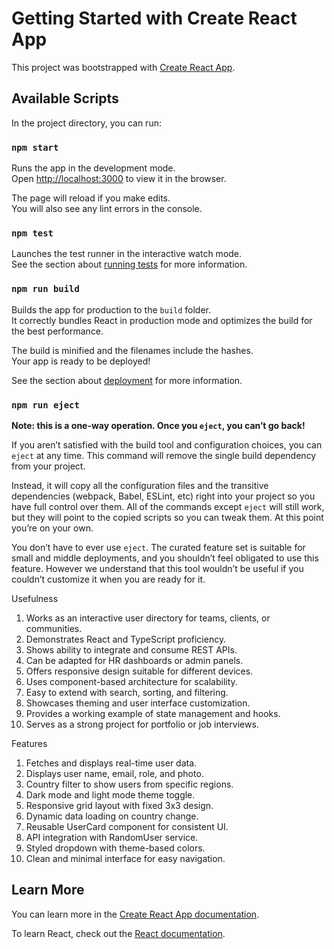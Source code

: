 # Getting Started with Create React App

This project was bootstrapped with [Create React App](https://github.com/facebook/create-react-app).

## Available Scripts

In the project directory, you can run:

### `npm start`

Runs the app in the development mode.\
Open [http://localhost:3000](http://localhost:3000) to view it in the browser.

The page will reload if you make edits.\
You will also see any lint errors in the console.

### `npm test`

Launches the test runner in the interactive watch mode.\
See the section about [running tests](https://facebook.github.io/create-react-app/docs/running-tests) for more information.

### `npm run build`

Builds the app for production to the `build` folder.\
It correctly bundles React in production mode and optimizes the build for the best performance.

The build is minified and the filenames include the hashes.\
Your app is ready to be deployed!

See the section about [deployment](https://facebook.github.io/create-react-app/docs/deployment) for more information.

### `npm run eject`

**Note: this is a one-way operation. Once you `eject`, you can’t go back!**

If you aren’t satisfied with the build tool and configuration choices, you can `eject` at any time. This command will remove the single build dependency from your project.

Instead, it will copy all the configuration files and the transitive dependencies (webpack, Babel, ESLint, etc) right into your project so you have full control over them. All of the commands except `eject` will still work, but they will point to the copied scripts so you can tweak them. At this point you’re on your own.

You don’t have to ever use `eject`. The curated feature set is suitable for small and middle deployments, and you shouldn’t feel obligated to use this feature. However we understand that this tool wouldn’t be useful if you couldn’t customize it when you are ready for it.


Usefulness

1. Works as an interactive user directory for teams, clients, or communities.
2. Demonstrates React and TypeScript proficiency.
3. Shows ability to integrate and consume REST APIs.
4. Can be adapted for HR dashboards or admin panels.
5. Offers responsive design suitable for different devices.
6. Uses component-based architecture for scalability.
7. Easy to extend with search, sorting, and filtering.
8. Showcases theming and user interface customization.
9. Provides a working example of state management and hooks.
10. Serves as a strong project for portfolio or job interviews.

Features

1. Fetches and displays real-time user data.
2. Displays user name, email, role, and photo.
3. Country filter to show users from specific regions.
4. Dark mode and light mode theme toggle.
5. Responsive grid layout with fixed 3x3 design.
6. Dynamic data loading on country change.
7. Reusable UserCard component for consistent UI.
8. API integration with RandomUser service.
9. Styled dropdown with theme-based colors.
10. Clean and minimal interface for easy navigation.


## Learn More

You can learn more in the [Create React App documentation](https://facebook.github.io/create-react-app/docs/getting-started).

To learn React, check out the [React documentation](https://reactjs.org/).
